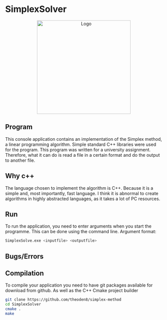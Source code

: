 # SimplexSolver
<p align="center">
  <img src="https://repository-images.githubusercontent.com/427957827/d0fc2e08-3d7f-47fa-9b5f-ae4f0b06f99b" alt="Logo" width="300">
</p>

## Program
This console application contains an implementation of the Simplex method, a linear programming algorithm. Simple standard C++ libraries were used for the program.
This program was written for a university assignment. Therefore, what it can do is read a file in a certain format and do the output to another file.
## Why c++
The language chosen to implement the algorithm is C++. Because it is a simple and, most importantly, fast language. I think it is abnormal to create algorithms in highly abstracted languages, as it takes a lot of PC resources.

## Run
To run the application, you need to enter arguments when you start the programme. This can be done using the command line.
Argument format:
```sh
SimplexSolve.exe <inputfile> <outputfile>
```

## Bugs/Errors


## Compilation
To compile your application you need to have git packages available for download from github. As well as the C++ Cmake project builder
```sh
git clone https://github.com/theoden8/simplex-method
cd SimplexSolver
cmake .
make
```
